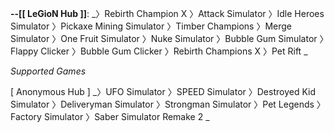**--[[ LeGioN Hub ]]**:
_〉Rebirth Champion X
〉Attack Simulator
〉Idle Heroes Simulator
〉Pickaxe Mining Simulator
〉Timber Champions
〉Merge Simulator
〉One Fruit Simulator
〉Nuke Simulator
〉Bubble Gum Simulator
〉Flappy Clicker
〉Bubble Gum Clicker
〉Rebirth Champions X
〉Pet Rift
_




_Supported Games_

[ Anonymous Hub ]
_〉UFO Simulator
〉SPEED Simulator
〉Destroyed Kid Simulator
〉Deliveryman Simulator
〉Strongman Simulator
〉Pet Legends
〉Factory Simulator
〉Saber Simulator Remake 2
_
